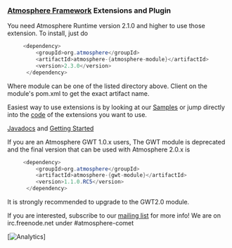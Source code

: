 ### [Atmosphere Framework](https://github.com/Atmosphere/atmosphere) Extensions and Plugin

You need Atmosphere Runtime version 2.1.0 and higher to use those extension. To install, just do

```java
     <dependency>
         <groupId>org.atmosphere</groupId>
         <artifactId>atmosphere-{atmosphere-module}</artifactId>
         <version>2.3.0</version>
      </dependency>
```
Where module can be one of the listed directory above. Client on the module's pom.xml to get the exact artifact name.

Easiest way to use extensions is by looking at our [Samples](https://github.com/Atmosphere/atmosphere-samples) 
or jump directly into the [code](https://github.com/Atmosphere/atmosphere-samplesi/extensions-samples) of the extensions you want to use.

[Javadocs](http://atmosphere.github.io/atmosphere-extensions/apidocs/) and [Getting Started](https://github.com/Atmosphere/atmosphere-extensions/wiki)

If you are an Atmosphere GWT 1.0.x users, The GWT module is deprecated and the final version that can be used with Atmosphere 2.0.x is
```java
     <dependency>
         <groupId>org.atmosphere</groupId>
         <artifactId>atmosphere-{gwt-module}</artifactId>
         <version>1.1.0.RC5</version>
      </dependency>
```
It is strongly recommended to upgrade to the GWT2.0 module.

If you are interested, subscribe to our [mailing list](http://groups.google.com/group/atmosphere-framework) for more info!  We are on irc.freenode.net under #atmosphere-comet

[![Analytics](https://ga-beacon.appspot.com/UA-31990725-2/Atmosphere/atmosphere-extensions)]
